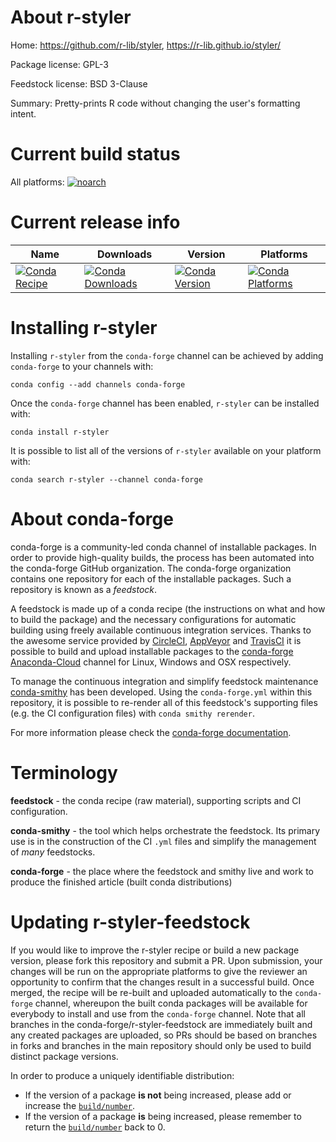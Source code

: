 About r-styler
==============

Home: https://github.com/r-lib/styler, https://r-lib.github.io/styler/

Package license: GPL-3

Feedstock license: BSD 3-Clause

Summary: Pretty-prints R code without changing the user's formatting intent.



Current build status
====================

All platforms:
[![noarch](https://img.shields.io/circleci/project/github/conda-forge/r-styler-feedstock/master.svg?label=noarch)](https://circleci.com/gh/conda-forge/r-styler-feedstock)

Current release info
====================

| Name | Downloads | Version | Platforms |
| --- | --- | --- | --- |
| [![Conda Recipe](https://img.shields.io/badge/recipe-r--styler-green.svg)](https://anaconda.org/conda-forge/r-styler) | [![Conda Downloads](https://img.shields.io/conda/dn/conda-forge/r-styler.svg)](https://anaconda.org/conda-forge/r-styler) | [![Conda Version](https://img.shields.io/conda/vn/conda-forge/r-styler.svg)](https://anaconda.org/conda-forge/r-styler) | [![Conda Platforms](https://img.shields.io/conda/pn/conda-forge/r-styler.svg)](https://anaconda.org/conda-forge/r-styler) |

Installing r-styler
===================

Installing `r-styler` from the `conda-forge` channel can be achieved by adding `conda-forge` to your channels with:

```
conda config --add channels conda-forge
```

Once the `conda-forge` channel has been enabled, `r-styler` can be installed with:

```
conda install r-styler
```

It is possible to list all of the versions of `r-styler` available on your platform with:

```
conda search r-styler --channel conda-forge
```


About conda-forge
=================

conda-forge is a community-led conda channel of installable packages.
In order to provide high-quality builds, the process has been automated into the
conda-forge GitHub organization. The conda-forge organization contains one repository
for each of the installable packages. Such a repository is known as a *feedstock*.

A feedstock is made up of a conda recipe (the instructions on what and how to build
the package) and the necessary configurations for automatic building using freely
available continuous integration services. Thanks to the awesome service provided by
[CircleCI](https://circleci.com/), [AppVeyor](https://www.appveyor.com/)
and [TravisCI](https://travis-ci.org/) it is possible to build and upload installable
packages to the [conda-forge](https://anaconda.org/conda-forge)
[Anaconda-Cloud](https://anaconda.org/) channel for Linux, Windows and OSX respectively.

To manage the continuous integration and simplify feedstock maintenance
[conda-smithy](https://github.com/conda-forge/conda-smithy) has been developed.
Using the ``conda-forge.yml`` within this repository, it is possible to re-render all of
this feedstock's supporting files (e.g. the CI configuration files) with ``conda smithy rerender``.

For more information please check the [conda-forge documentation](https://conda-forge.org/docs/).

Terminology
===========

**feedstock** - the conda recipe (raw material), supporting scripts and CI configuration.

**conda-smithy** - the tool which helps orchestrate the feedstock.
                   Its primary use is in the construction of the CI ``.yml`` files
                   and simplify the management of *many* feedstocks.

**conda-forge** - the place where the feedstock and smithy live and work to
                  produce the finished article (built conda distributions)


Updating r-styler-feedstock
===========================

If you would like to improve the r-styler recipe or build a new
package version, please fork this repository and submit a PR. Upon submission,
your changes will be run on the appropriate platforms to give the reviewer an
opportunity to confirm that the changes result in a successful build. Once
merged, the recipe will be re-built and uploaded automatically to the
`conda-forge` channel, whereupon the built conda packages will be available for
everybody to install and use from the `conda-forge` channel.
Note that all branches in the conda-forge/r-styler-feedstock are
immediately built and any created packages are uploaded, so PRs should be based
on branches in forks and branches in the main repository should only be used to
build distinct package versions.

In order to produce a uniquely identifiable distribution:
 * If the version of a package **is not** being increased, please add or increase
   the [``build/number``](https://conda.io/docs/user-guide/tasks/build-packages/define-metadata.html#build-number-and-string).
 * If the version of a package **is** being increased, please remember to return
   the [``build/number``](https://conda.io/docs/user-guide/tasks/build-packages/define-metadata.html#build-number-and-string)
   back to 0.
